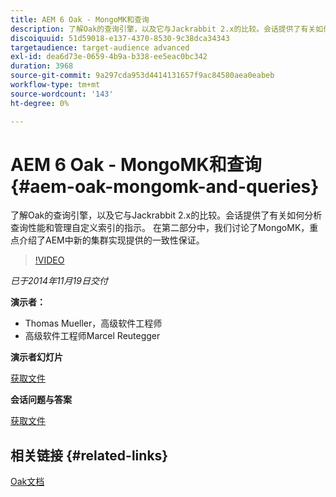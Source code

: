 ```yaml
---
title: AEM 6 Oak - MongoMK和查询
description: 了解Oak的查询引擎，以及它与Jackrabbit 2.x的比较。会话提供了有关如何分析查询性能和管理自定义索引的指示。 在第二部分中，我们讨论了MongoMK，重点介绍了AEM中新的集群实现提供的一致性保证。
discoiquuid: 51d59018-e137-4370-8530-9c38dca34343
targetaudience: target-audience advanced
exl-id: dea6d73e-0659-4b9a-b338-ee5eac0bc342
duration: 3968
source-git-commit: 9a297cda953d4414131657f9ac84580aea0eabeb
workflow-type: tm+mt
source-wordcount: '143'
ht-degree: 0%

---
```


# AEM 6 Oak - MongoMK和查询{#aem-oak-mongomk-and-queries}

了解Oak的查询引擎，以及它与Jackrabbit 2.x的比较。会话提供了有关如何分析查询性能和管理自定义索引的指示。 在第二部分中，我们讨论了MongoMK，重点介绍了AEM中新的集群实现提供的一致性保证。

>[!VIDEO](https://video.tv.adobe.com/v/19402/?quality=9)

*已于2014年11月19日交付*

**演示者：**

* Thomas Mueller，高级软件工程师
* 高级软件工程师Marcel Reutegger

**演示者幻灯片**

[获取文件](assets/aem-6-oak-mongomk-and-queries.pdf)

**会话问题与答案**

[获取文件](assets/q-a-11-19-14-gem-session-oak.pdf)

## 相关链接 {#related-links}

[Oak文档](https://jackrabbit.apache.org/oak/docs/)

<!--
[Get back to the Overview](https://helpx.adobe.com/experience-manager/kt/eseminars/gems/aem-index.html)
-->
